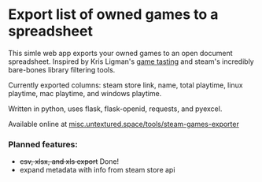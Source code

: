 # Export list of owned games to a spreadsheet
This simle web app exports your owned games to an open document spreadsheet.
Inspired by Kris Ligman's [game tasting](https://unwinnable.com/2020/12/29/i-played-over-100-games-this-year-and-this-is-what-i-learned/) and steam's incredibly bare-bones library filtering tools.

Currently exported columns: steam store link, name, total playtime, linux playtime, mac playtime, and windows playtime.

Written in python, uses flask, flask-openid, requests, and pyexcel.

Available online at [misc.untextured.space/tools/steam-games-exporter](https://misc.untextured.space/tools/steam-games-exporter)


### Planned features:
* ~~csv, xlsx, and xls export~~ Done!
* expand metadata with info from steam store api
